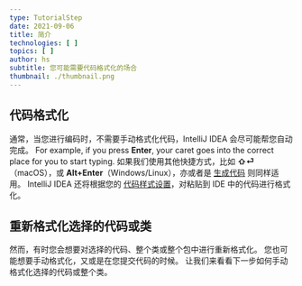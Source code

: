 ```yaml
---
type: TutorialStep
date: 2021-09-06
title: 简介
technologies: [ ]
topics: [ ]
author: hs
subtitle: 您可能需要代码格式化的场合
thumbnail: ./thumbnail.png
---
```


## 代码格式化
通常，当您进行编码时，不需要手动格式化代码，IntelliJ IDEA 会尽可能帮您自动完成。 For example, if you press **Enter**, your caret goes into the correct place for you to start typing. 如果我们使用其他快捷方式，比如 **⇧⏎**（macOS），或 **Alt+Enter**（Windows/Linux），亦或者是 [生成代码](https://blog.jetbrains.com/idea/2020/05/code-generation/) 则同样适用。 IntelliJ IDEA 还将根据您的 [代码样式设置](https://www.jetbrains.com/help/idea/configuring-code-style.html)，对粘贴到 IDE 中的代码进行格式化。

## 重新格式化选择的代码或类
然而，有时您会想要对选择的代码、整个类或整个包中进行重新格式化。 您也可能想要手动格式化，又或是在您提交代码的时候。 让我们来看看下一步如何手动格式化选择的代码或整个类。 